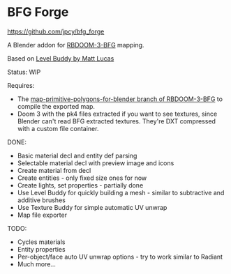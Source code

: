 # BFG Forge
https://github.com/jpcy/bfg_forge

A Blender addon for [RBDOOM-3-BFG](https://github.com/RobertBeckebans/RBDOOM-3-BFG) mapping.

Based on [Level Buddy by Matt Lucas](https://matt-lucas.itch.io/level-buddy)

Status: WIP

Requires:
* The [map-primitive-polygons-for-blender branch of RBDOOM-3-BFG](https://github.com/RobertBeckebans/RBDOOM-3-BFG/tree/map-primitive-polygons-for-blender) to compile the exported map.
* Doom 3 with the pk4 files extracted if you want to see textures, since Blender can't read BFG extracted textures. They're DXT compressed with a custom file container.

DONE:
* Basic material decl and entity def parsing
* Selectable material decl with preview image and icons
* Create material from decl
* Create entities - only fixed size ones for now
* Create lights, set properties - partially done
* Use Level Buddy for quickly building a mesh - similar to subtractive and additive brushes
* Use Texture Buddy for simple automatic UV unwrap
* Map file exporter

TODO:
* Cycles materials
* Entity properties
* Per-object/face auto UV unwrap options - try to work similar to Radiant
* Much more...
